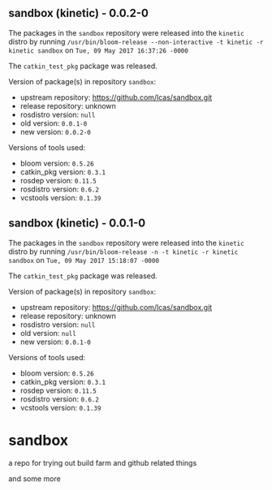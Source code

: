 ## sandbox (kinetic) - 0.0.2-0

The packages in the `sandbox` repository were released into the `kinetic` distro by running `/usr/bin/bloom-release --non-interactive -t kinetic -r kinetic sandbox` on `Tue, 09 May 2017 16:37:26 -0000`

The `catkin_test_pkg` package was released.

Version of package(s) in repository `sandbox`:

- upstream repository: https://github.com/lcas/sandbox.git
- release repository: unknown
- rosdistro version: `null`
- old version: `0.0.1-0`
- new version: `0.0.2-0`

Versions of tools used:

- bloom version: `0.5.26`
- catkin_pkg version: `0.3.1`
- rosdep version: `0.11.5`
- rosdistro version: `0.6.2`
- vcstools version: `0.1.39`


## sandbox (kinetic) - 0.0.1-0

The packages in the `sandbox` repository were released into the `kinetic` distro by running `/usr/bin/bloom-release -n -t kinetic -r kinetic sandbox` on `Tue, 09 May 2017 15:18:07 -0000`

The `catkin_test_pkg` package was released.

Version of package(s) in repository `sandbox`:

- upstream repository: https://github.com/lcas/sandbox.git
- release repository: unknown
- rosdistro version: `null`
- old version: `null`
- new version: `0.0.1-0`

Versions of tools used:

- bloom version: `0.5.26`
- catkin_pkg version: `0.3.1`
- rosdep version: `0.11.5`
- rosdistro version: `0.6.2`
- vcstools version: `0.1.39`


# sandbox
a repo for trying out build farm and github related things

and some more
